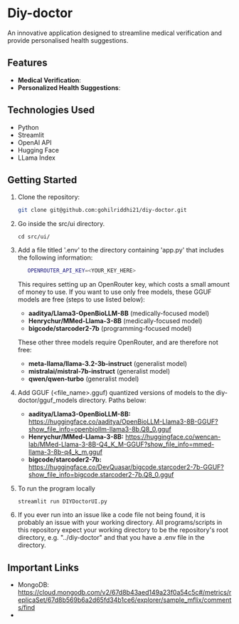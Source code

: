 # Diy-doctor
An innovative application designed to streamline medical verification and provide personalised health suggestions.

## Features
- **Medical Verification**: 
- **Personalized Health Suggestions**: 

## Technologies Used
- Python
- Streamlit
- OpenAI API
- Hugging Face
- LLama Index

## Getting Started
1. Clone the repository:
   ```bash
   git clone git@github.com:gohilriddhi21/diy-doctor.git
   ```

2. Go inside the src/ui directory. 
   ```
   cd src/ui/
   ```

3. Add a file titled '.env' to the directory containing 'app.py' that includes the following information:
   ```bash
      OPENROUTER_API_KEY=<YOUR_KEY_HERE>
   ```
   This requires setting up an OpenRouter key, which costs a small amount of money to use.
   If you want to use only free models, these GGUF models are free (steps to use listed below):
   - **aaditya/Llama3-OpenBioLLM-8B** (medically-focused model)
   - **Henrychur/MMed-Llama-3-8B** (medically-focused model)
   - **bigcode/starcoder2-7b** (programming-focused model)
   
   These other three models require OpenRouter, and are therefore not free:
   - **meta-llama/llama-3.2-3b-instruct** (generalist model)
   - **mistralai/mistral-7b-instruct** (generalist model)
   - **qwen/qwen-turbo** (generalist model)


3. Add GGUF (<file_name>.gguf) quantized versions of models to the diy-doctor/gguf_models directory. Paths below:
   - **aaditya/Llama3-OpenBioLLM-8B:** https://huggingface.co/aaditya/OpenBioLLM-Llama3-8B-GGUF?show_file_info=openbiollm-llama3-8b.Q8_0.gguf
   - **Henrychur/MMed-Llama-3-8B:** https://huggingface.co/wencan-lab/MMed-Llama-3-8B-Q4_K_M-GGUF?show_file_info=mmed-llama-3-8b-q4_k_m.gguf
   - **bigcode/starcoder2-7b:** https://huggingface.co/DevQuasar/bigcode.starcoder2-7b-GGUF?show_file_info=bigcode.starcoder2-7b.Q8_0.gguf


4. To run the program locally
   ```
   streamlit run DIYDoctorUI.py
   ```


5. If you ever run into an issue like a code file not being found, it is probably an issue with your working directory. All programs/scripts in this repository expect your working directory to be the repository's root directory, e.g. "../diy-doctor" and that you have a .env file in the directory.

## Important Links
- MongoDB: https://cloud.mongodb.com/v2/67d8b43aed149a23f0a54c5c#/metrics/replicaSet/67d8b569b6a2d65fd34b1ce6/explorer/sample_mflix/comments/find
- 
